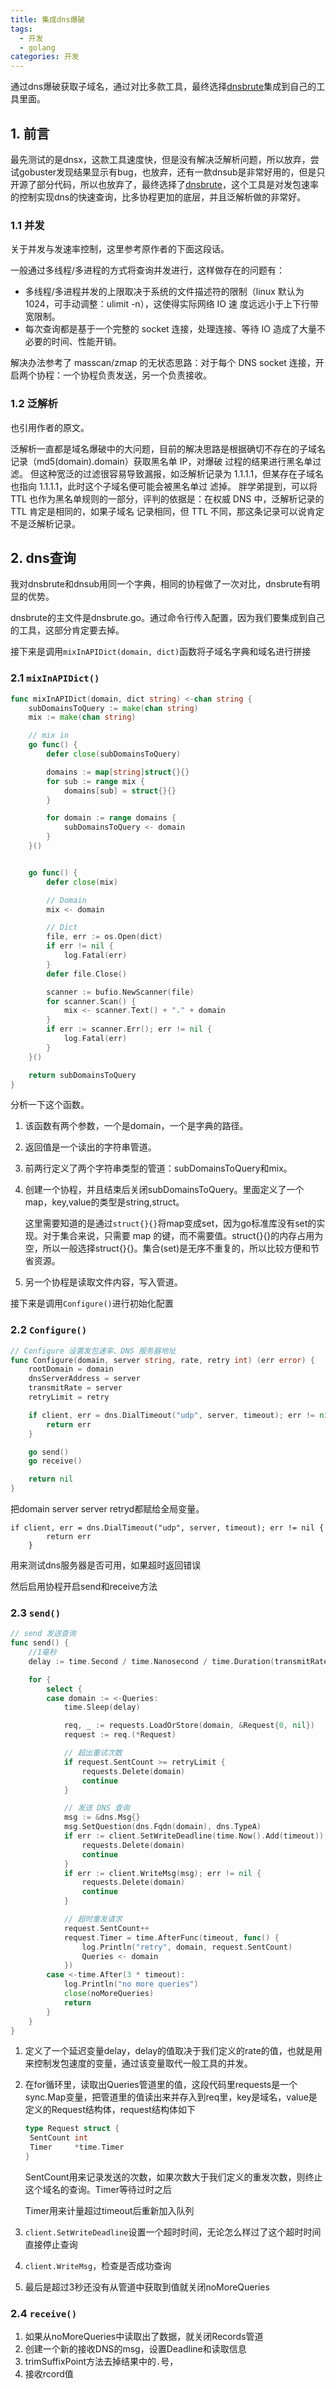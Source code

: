 ```yaml
---
title: 集成dns爆破
tags:
  - 开发
  - golang
categories: 开发
---
```


通过dns爆破获取子域名，通过对比多款工具，最终选择[dnsbrute](https://github.com/Q2h1Cg/dnsbrute.git)集成到自己的工具里面。



## 1. 前言

最先测试的是dnsx，这款工具速度快，但是没有解决泛解析问题，所以放弃，尝试gobuster发现结果显示有bug，也放弃，还有一款dnsub是非常好用的，但是只开源了部分代码，所以也放弃了，最终选择了[dnsbrute](https://github.com/Q2h1Cg/dnsbrute.git)，这个工具是对发包速率的控制实现dns的快速查询，比多协程更加的底层，并且泛解析做的非常好。

### 1.1 并发

关于并发与发速率控制，这里参考原作者的下面这段话。

一般通过多线程/多进程的方式将查询并发进行，这样做存在的问题有：
- 多线程/多进程并发的上限取决于系统的文件描述符的限制（linux 默认为 1024，可手动调整：ulimit -n），这使得实际网络 IO 速
度远远小于上下行带宽限制。
- 每次查询都是基于一个完整的 socket 连接，处理连接、等待 IO 造成了大量不必要的时间、性能开销。

解决办法参考了 masscan/zmap 的无状态思路：对于每个 DNS socket 连接，开启两个协程：一个协程负责发送，另一个负责接收。

### 1.2 泛解析

也引用作者的原文。

泛解析一直都是域名爆破中的大问题，目前的解决思路是根据确切不存在的子域名记录（md5(domain).domain）获取黑名单 IP，对爆破
过程的结果进行黑名单过滤。
但这种宽泛的过滤很容易导致漏报，如泛解析记录为 1.1.1.1，但某存在子域名也指向 1.1.1.1，此时这个子域名便可能会被黑名单过
滤掉。
胖学弟提到，可以将 TTL 也作为黑名单规则的一部分，评判的依据是：在权威 DNS 中，泛解析记录的 TTL 肯定是相同的，如果子域名
记录相同，但 TTL 不同，那这条记录可以说肯定不是泛解析记录。



## 2. dns查询

我对dnsbrute和dnsub用同一个字典，相同的协程做了一次对比，dnsbrute有明显的优势。

dnsbrute的主文件是dnsbrute.go。通过命令行传入配置，因为我们要集成到自己的工具，这部分肯定要去掉。

接下来是调用`mixInAPIDict(domain, dict)`函数将子域名字典和域名进行拼接

### 2.1 `mixInAPIDict()`

```go
func mixInAPIDict(domain, dict string) <-chan string {
	subDomainsToQuery := make(chan string)
	mix := make(chan string)

	// mix in
	go func() {
		defer close(subDomainsToQuery)

		domains := map[string]struct{}{}
		for sub := range mix {
			domains[sub] = struct{}{}
		}

		for domain := range domains {
			subDomainsToQuery <- domain
		}
	}()


	go func() {
		defer close(mix)

		// Domain
		mix <- domain

		// Dict
		file, err := os.Open(dict)
		if err != nil {
			log.Fatal(err)
		}
		defer file.Close()

		scanner := bufio.NewScanner(file)
		for scanner.Scan() {
			mix <- scanner.Text() + "." + domain
		}
		if err := scanner.Err(); err != nil {
			log.Fatal(err)
		}
	}()

	return subDomainsToQuery
}
```

分析一下这个函数。

1. 该函数有两个参数，一个是domain，一个是字典的路径。

2. 返回值是一个读出的字符串管道。

3. 前两行定义了两个字符串类型的管道：subDomainsToQuery和mix。

4. 创建一个协程，并且结束后关闭subDomainsToQuery。里面定义了一个map，key,value的类型是string,struct。

   这里需要知道的是通过`struct{}{}`将map变成set，因为go标准库没有set的实现。对于集合来说，只需要 map 的键，而不需要值。struct{}{}的内存占用为空，所以一般选择struct{}{}。集合(set)是无序不重复的，所以比较方便和节省资源。

5. 另一个协程是读取文件内容，写入管道。

   


接下来是调用`Configure()`进行初始化配置



### 2.2 `Configure()`

```go
// Configure 设置发包速率、DNS 服务器地址
func Configure(domain, server string, rate, retry int) (err error) {
	rootDomain = domain
	dnsServerAddress = server
	transmitRate = server
	retryLimit = retry

	if client, err = dns.DialTimeout("udp", server, timeout); err != nil {
		return err
	}

	go send()
	go receive()

	return nil
}
```

把domain server server retryd都赋给全局变量。

```
if client, err = dns.DialTimeout("udp", server, timeout); err != nil {
		return err
	}
```

用来测试dns服务器是否可用，如果超时返回错误

然后启用协程开启send和receive方法



### 2.3 `send()`

```go
// send 发送查询
func send() {
	//1毫秒
	delay := time.Second / time.Nanosecond / time.Duration(transmitRate)

	for {
		select {
		case domain := <-Queries:
			time.Sleep(delay)

			req, _ := requests.LoadOrStore(domain, &Request{0, nil})
			request := req.(*Request)

			// 超出重试次数
			if request.SentCount >= retryLimit {
				requests.Delete(domain)
				continue
			}

			// 发送 DNS 查询
			msg := &dns.Msg{}
			msg.SetQuestion(dns.Fqdn(domain), dns.TypeA)
			if err := client.SetWriteDeadline(time.Now().Add(timeout)); err != nil {
				requests.Delete(domain)
				continue
			}
			if err := client.WriteMsg(msg); err != nil {
				requests.Delete(domain)
				continue
			}

			// 超时重发请求
			request.SentCount++
			request.Timer = time.AfterFunc(timeout, func() {
				log.Println("retry", domain, request.SentCount)
				Queries <- domain
			})
		case <-time.After(3 * timeout):
			log.Println("no more queries")
			close(noMoreQueries)
			return
		}
	}
}
```



1. 定义了一个延迟变量delay，delay的值取决于我们定义的rate的值，也就是用来控制发包速度的变量，通过该变量取代一般工具的并发。

2. 在for循环里，读取出Queries管道里的值，这段代码里requests是一个sync.Map变量，把管道里的值读出来并存入到req里，key是域名，value是定义的Request结构体，request结构体如下

   ```go
   type Request struct {
   	SentCount int
   	Timer     *time.Timer
   }
   ```

   SentCount用来记录发送的次数，如果次数大于我们定义的重发次数，则终止这个域名的查询。Timer等待过时之后

   Timer用来计量超过timeout后重新加入队列

3. `client.SetWriteDeadline`设置一个超时时间，无论怎么样过了这个超时时间直接停止查询
4. `client.WriteMsg`，检查是否成功查询
5. 最后是超过3秒还没有从管道中获取到值就关闭noMoreQueries



### 2.4 `receive()`

1. 如果从noMoreQueries中读取出了数据，就关闭Records管道
2. 创建一个新的接收DNS的msg，设置Deadline和读取信息
3. trimSuffixPoint方法去掉结果中的`.`号，
4. 接收rcord值



